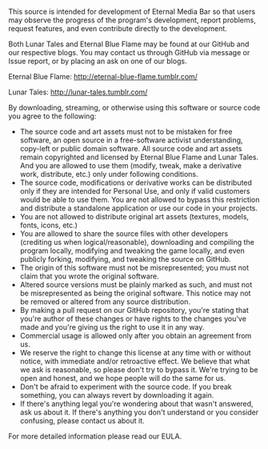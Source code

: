 This source is intended for development of Eternal Media Bar so that users may observe the progress of the program's development, report problems, request features, and even contribute directly to the development.


Both Lunar Tales and Eternal Blue Flame may be found at our GitHub and our respective blogs.
You may contact us through GitHub via message or Issue report, or by placing an ask on one of our blogs.

Eternal Blue Flame: http://eternal-blue-flame.tumblr.com/ 

Lunar Tales: http://lunar-tales.tumblr.com/



By downloading, streaming, or otherwise using this software or source code you agree to the following:
-	The source code and art assets must not to be mistaken for free software, an open source in a free-software activist understanding, copy-left or public domain software. All source code and art assets remain copyrighted and licensed by Eternal Blue Flame and Lunar Tales. And you are allowed to use them (modify, tweak, make a derivative work, distribute, etc.) only under following conditions.
-	The source code, modifications or derivative works can be distributed only if they are intended for Personal Use, and only if valid customers would be able to use them. You are not allowed to bypass this restriction and distribute a standalone application or use our code in your projects.
-	You are not allowed to distribute original art assets (textures, models, fonts, icons, etc.)
-	You are allowed to share the source files with other developers (crediting us when logical/reasonable), downloading and compiling the program locally, modifying and tweaking the game locally, and even publicly forking, modifying, and tweaking the source on GitHub.
-	The origin of this software must not be misrepresented; you must not claim that you wrote the original software. 
-	Altered source versions must be plainly marked as such, and must not be misrepresented as being the original software. This notice may not be removed or altered from any source distribution. 
-	By making a pull request on our GitHub repository, you're stating that you're author of these changes or have rights to the changes you've made and you're giving us the right to use it in any way.
-	Commercial usage is allowed only after you obtain an agreement from us.
-	We reserve the right to change this license at any time with or without notice, with immediate and/or retroactive effect. We believe that what we ask is reasonable, so please don't try to bypass it. We're trying to be open and honest, and we hope people will do the same for us.
-	Don't be afraid to experiment with the source code. If you break something, you can always revert by downloading it again.
-	If there's anything legal you're wondering about that wasn't answered, ask us about it. If there's anything you don't understand or you consider confusing, please contact us about it.

For more detailed information please read our EULA.